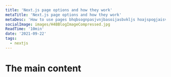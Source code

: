 ```yaml
---
title: 'Next.js page options and how they work'
metaTitle: 'Next.js page options and how they work'
metaDesc: 'How to use pages bhqbsognpasjvnjbasoijasbvkljs hoajspogjaisv  hgjoasndvas hognasdvj i hasogjadspov  nasnoidgaskn  hsjobaofasjin Next.js exploring the options t is a long established fact that a reader will be distracted by the readable content of a pl uncover'
socialImage: images/H4BBlogImageCompressed.jpg
ReadTime: '10min'
date: '2021-09-22'
tags:
  - nextjs
---
```

# The main content
